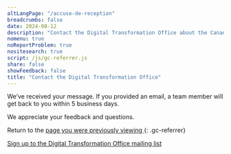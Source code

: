 ```yaml
---
altLangPage: "/accuse-de-reception"
breadcrumbs: false
date: 2024-08-12
description: "Contact the Digital Transformation Office about the Canada.ca design system."
nomenu: true
noReportProblem: true
nositesearch: true
script: /js/gc-referrer.js
share: false
showFeedback: false
title: "Contact the Digital Transformation Office"
---
```

We’ve received your message. If you provided an email, a team member will get back to you within 5 business days.

We appreciate your feedback and questions.

Return to the [ page you were previously viewing ]( / ){: .gc-referrer}

[Sign up to the Digital Transformation Office mailing list](/signup.html)